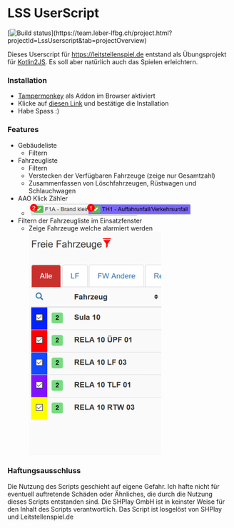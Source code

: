 # LSS UserScript

[![Build status](https://team.leber-lfbg.ch/app/rest/builds/buildType:(id:LssUserscript_Build)/statusIcon.svg)](https://team.leber-lfbg.ch/project.html?projectId=LssUserscript&tab=projectOverview)

Dieses Userscript für https://leitstellenspiel.de entstand als Übungsprojekt
für [Kotlin2JS](https://kotlinlang.org/docs/tutorials/javascript/kotlin-to-javascript/kotlin-to-javascript.html).
Es soll aber natürlich auch das Spielen erleichtern.

### Installation

* [Tampermonkey](https://tampermonkey.net/) als Addon im Browser aktiviert
* Klicke auf [diesen Link](https://github.com/Grisu118/lss-userscript/raw/master/script.user.js) und bestätige die Installation
* Habe Spass :)

### Features

* Gebäudeliste
  * Filtern
* Fahrzeugliste
  * Filtern
  * Verstecken der Verfügbaren Fahrzeuge (zeige nur Gesamtzahl)
  * Zusammenfassen von Löschfahrzeugen, Rüstwagen und Schlauchwagen
* AAO Klick Zähler
  * ![Click Badges](_files/aao_click_badges.png)
* Filtern der Fahrzeugliste im Einsatzfenster
  * Zeige Fahrzeuge welche alarmiert werden
  ![Vehicle Filter](_files/mission_vehicle_filter.png)

### Haftungsausschluss

Die Nutzung des Scripts geschieht auf eigene Gefahr. Ich hafte nicht für
eventuell auftretende Schäden oder Ähnliches, die durch die Nutzung dieses
Scripts entstanden sind. Die SHPlay GmbH ist in keinster Weise für den
Inhalt des Scripts verantwortlich. Das Script ist losgelöst von SHPlay
und Leitstellenspiel.de